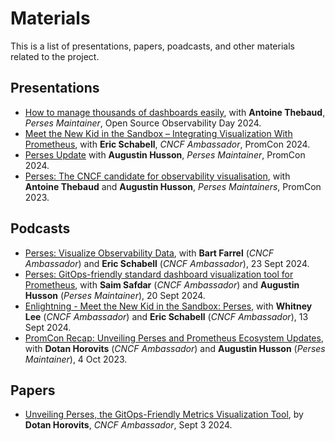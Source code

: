 Materials
=========

This is a list of presentations, papers, poadcasts, and other materials related to the project.

## Presentations

- [How to manage thousands of dashboards easily](https://www.youtube.com/watch?v=-2itamJhMXw&t=1s),
  with **Antoine Thebaud**, _Perses Maintainer_, Open Source Observability Day 2024.
- [Meet the New Kid in the Sandbox – Integrating Visualization With Prometheus](https://www.youtube.com/watch?v=BGWqCxf6vCE),
  with **Eric Schabell**, _CNCF Ambassador_, PromCon 2024.
- [Perses Update](https://www.youtube.com/watch?v=MxEc0ciOb-w&t=4s) 
  with **Augustin Husson**, _Perses Maintainer_, PromCon 2024.
- [Perses: The CNCF candidate for observability visualisation](https://www.youtube.com/watch?v=7G_0TCrcVyg&t=10s),
  with **Antoine Thebaud** and **Augustin Husson**, _Perses Maintainers_, PromCon 2023.

## Podcasts

- [Perses: Visualize Observability Data](https://www.youtube.com/watch?v=-sPCGiEdQ-Q),
  with **Bart Farrel** (_CNCF Ambassador_) and **Eric Schabell** (_CNCF Ambassador_), 23 Sept 2024.
- [Perses: GitOps-friendly standard dashboard visualization tool for Prometheus](https://www.youtube.com/watch?v=fOH4f-Wzh7Q&t=120s),
  with **Saim Safdar** (_CNCF Ambassador_) and **Augustin Husson** (_Perses Maintainer_), 20 Sept 2024.
- [Enlightning - Meet the New Kid in the Sandbox: Perses](https://www.youtube.com/watch?v=eG-E9DboFcM),
  with **Whitney Lee** (_CNCF Ambassador_) and **Eric Schabell** (_CNCF Ambassador_), 13 Sept 2024.
- [PromCon Recap: Unveiling Perses and Prometheus Ecosystem Updates](https://www.youtube.com/watch?v=MzQZagfgIKk),
  with **Dotan Horovits** (_CNCF Ambassador_) and **Augustin Husson** (_Perses Maintainer_), 4 Oct 2023.

## Papers

- [Unveiling Perses, the GitOps-Friendly Metrics Visualization Tool](https://medium.com/@horovits/unveiling-perses-the-gitops-friendly-metrics-visualization-tool-f05b5324d7da),
  by **Dotan Horovits**, _CNCF Ambassador_, Sept 3 2024.
